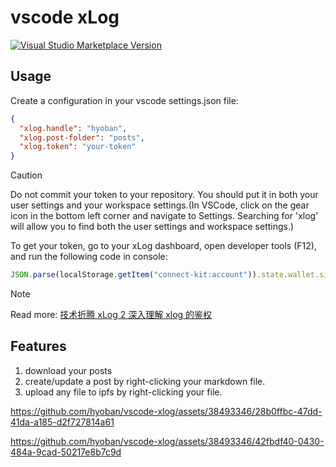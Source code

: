 # vscode xLog

<a href="https://marketplace.visualstudio.com/items?itemName=hyoban.xlog" target="__blank"><img src="https://img.shields.io/visual-studio-marketplace/v/hyoban.xlog.svg?color=eee&amp;label=VS%20Code%20Marketplace&logo=visual-studio-code" alt="Visual Studio Marketplace Version" /></a>

## Usage

Create a configuration in your vscode settings.json file:

```json
{
  "xlog.handle": "hyoban",
  "xlog.post-folder": "posts",
  "xlog.token": "your-token"
}
```

> [!CAUTION]
> Do not commit your token to your repository. You should put it in both your user settings and your workspace settings.(In VSCode, click on the gear icon in the bottom left corner and navigate to Settings. Searching for 'xlog' will allow you to find both the user settings and workspace settings.)

To get your token, go to your xLog dashboard, open developer tools (F12), and run the following code in console:

```javascript
JSON.parse(localStorage.getItem("connect-kit:account")).state.wallet.siwe.token;
```

> [!NOTE]
> Read more: [技术折腾 xLog 2 深入理解 xlog 的鉴权](https://blog.ijust.cc/play-xlog-02)

## Features

1. download your posts
1. create/update a post by right-clicking your markdown file.
1. upload any file to ipfs by right-clicking your file.

https://github.com/hyoban/vscode-xlog/assets/38493346/28b0ffbc-47dd-41da-a185-d2f727814a61

https://github.com/hyoban/vscode-xlog/assets/38493346/42fbdf40-0430-484a-9cad-50217e8b7c9d
